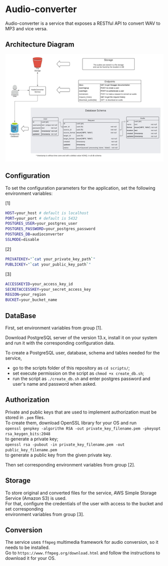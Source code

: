 # Audio-converter

Audio-converter is a service that exposes a RESTful API to convert WAV to MP3 and vice versa.   

## Architecture Diagram

![diagram](docs/architecture.jpeg)

## Configuration

To set the configuration parameters for the application, set the following environment variables:

[1]  
```bash
HOST=your_host # default is localhost
PORT=your_port # default is 5432 
POSTGRES_USER=your_postgres_user 
POSTGRES_PASSWORD=your_postgres_password  
POSTGRES_DB=audioconverter  
SSLMODE=disable  
```
[2]  
```bash
PRIVATEKEY="`cat your_private_key_path`"
PUBLICKEY="`cat your_public_key_path`" 
```
[3]  
```bash
ACCESSKEYID=your_access_key_id  
SECRETACCESSKEY=your_secret_access_key  
REGION=your_region  
BUCKET=your_bucket_name  
```

## DataBase

First, set environment variables from group [1].

Download PostgreSQL server of the version 13.x, install it on your system  
and run it with the corresponding configuration data.  

To create a PostgreSQL user, database, schema and tables needed for the service,  

* go to the scripts folder of this repository as `cd scripts/`;  
* set execute permission on the script as `chmod +x create_db.sh`;  
* run the script as `./create_db.sh` and enter postgres password and user's name and password when asked.  

## Authorization

Private and public keys that are used to implement authorization must be stored in `.pem` files.  
To create them, download OpenSSL library for your OS and run  
`openssl genpkey -algorithm RSA -out private_key_filename.pem -pkeyopt rsa_keygen_bits:2048`  
to generate a private key;  
`openssl rsa -pubout -in private_key_filename.pem -out public_key_filename.pem`  
to generate a public key from the given private key.  

Then set corresponding environment variables from group [2].  

## Storage

To store original and converted files for the service, AWS Simple Storage Service (Amazon S3) is used.  
For that, configure the credentials of the user with access to the bucket and set corresponding  
environment variables from group [3].    

## Conversion

The service uses `ffmpeg` multimedia framework for audio conversion, so it needs to be installed.  
Go to `https://www.ffmpeg.org/download.html` and follow the instructions to download it for your OS.
